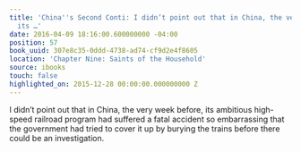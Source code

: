 ```yaml
---
title: 'China''s Second Conti: I didn’t point out that in China, the very week before,
  its …'
date: 2016-04-09 18:16:00.600000000 -04:00
position: 57
book_uuid: 307e8c35-0ddd-4738-ad74-cf9d2e4f8605
location: 'Chapter Nine: Saints of the Household'
source: ibooks
touch: false
highlighted_on: 2015-12-28 00:00:00.000000000 Z
---
```


I didn’t point out that in China, the very week before, its ambitious high-speed railroad program had suffered a fatal accident so embarrassing that the government had tried to cover it up by burying the trains before there could be an investigation.
